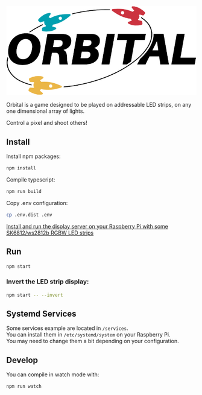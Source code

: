 ![Orbital](./static/logo/logo-github.png)

Orbital is a game designed to be played on addressable LED strips, on any one dimensional array of lights.

Control a pixel and shoot others!

Install
-------

Install npm packages:

```sh
npm install
```

Compile typescript:

```sh
npm run build
```

Copy .env configuration:

```sh
cp .env.dist .env
```

[Install and run the display server on your Raspberry Pi with some SK6812/ws2812b RGBW LED strips](https://github.com/BinaryBrain/Rpi-SK6812-ws2812b-RGBW-http-server)

Run
---

```sh
npm start
```

### Invert the LED strip display:

```sh
npm start -- --invert
```

Systemd Services
----------------

Some services example are located in `/services`.  
You can install them in `/etc/systemd/system` on your Raspberry Pi.  
You may need to change them a bit depending on your configuration.

Develop
-------

You can compile in watch mode with:

```sh
npm run watch
```
